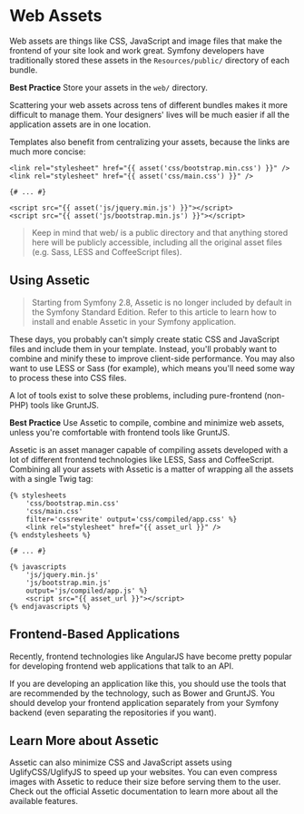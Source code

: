 # Web Assets
Web assets are things like CSS, JavaScript and image files that make the frontend of your site look and work great. Symfony developers have traditionally stored these assets in the `Resources/public/` directory of each bundle.

**Best Practice**
Store your assets in the `web/` directory.

Scattering your web assets across tens of different bundles makes it more difficult to manage them. Your designers' lives will be much easier if all the application assets are in one location.

Templates also benefit from centralizing your assets, because the links are much more concise:

```
<link rel="stylesheet" href="{{ asset('css/bootstrap.min.css') }}" />
<link rel="stylesheet" href="{{ asset('css/main.css') }}" />

{# ... #}

<script src="{{ asset('js/jquery.min.js') }}"></script>
<script src="{{ asset('js/bootstrap.min.js') }}"></script>
```

> Keep in mind that web/ is a public directory and that anything stored here will be publicly accessible, including all the original asset files (e.g. Sass, LESS and CoffeeScript files).

## Using Assetic

> Starting from Symfony 2.8, Assetic is no longer included by default in the Symfony Standard Edition. Refer to this article to learn how to install and enable Assetic in your Symfony application.

These days, you probably can't simply create static CSS and JavaScript files and include them in your template. Instead, you'll probably want to combine and minify these to improve client-side performance. You may also want to use LESS or Sass (for example), which means you'll need some way to process these into CSS files.

A lot of tools exist to solve these problems, including pure-frontend (non-PHP) tools like GruntJS.

**Best Practice**
Use Assetic to compile, combine and minimize web assets, unless you're comfortable with frontend tools like GruntJS.

Assetic is an asset manager capable of compiling assets developed with a lot of different frontend technologies like LESS, Sass and CoffeeScript. Combining all your assets with Assetic is a matter of wrapping all the assets with a single Twig tag:

```
{% stylesheets
    'css/bootstrap.min.css'
    'css/main.css'
    filter='cssrewrite' output='css/compiled/app.css' %}
    <link rel="stylesheet" href="{{ asset_url }}" />
{% endstylesheets %}

{# ... #}

{% javascripts
    'js/jquery.min.js'
    'js/bootstrap.min.js'
    output='js/compiled/app.js' %}
    <script src="{{ asset_url }}"></script>
{% endjavascripts %}
```

## Frontend-Based Applications
Recently, frontend technologies like AngularJS have become pretty popular for developing frontend web applications that talk to an API.

If you are developing an application like this, you should use the tools that are recommended by the technology, such as Bower and GruntJS. You should develop your frontend application separately from your Symfony backend (even separating the repositories if you want).

## Learn More about Assetic
Assetic can also minimize CSS and JavaScript assets using UglifyCSS/UglifyJS to speed up your websites. You can even compress images with Assetic to reduce their size before serving them to the user. Check out the official Assetic documentation to learn more about all the available features.
